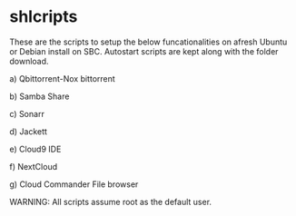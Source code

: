 # shlcripts
These are the scripts to setup the below funcationalities on afresh Ubuntu or Debian install on SBC.
Autostart scripts are kept along with the folder download. 

a) Qbittorrent-Nox bittorrent

b) Samba Share

c) Sonarr

d) Jackett

e) Cloud9 IDE

f) NextCloud

g) Cloud Commander File browser

WARNING: All scripts assume root as the default user. 
